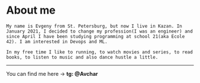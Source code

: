 # About me

	My name is Evgeny from St. Petersburg, but now I live in Kazan. In January 2021, I decided to change my profession(I was an engineer) and since April I have been studying programming at school 21(aka Ecole 42). I am interested in Devops and ML.  

	In my free time I like to running, to watch movies and series, to read books, to listen to music and also dance hustle a little.  
***
You can find me here -> **tg: @Avchar**
